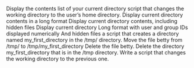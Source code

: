 Display the contents list of your current directory
script that changes the working directory to the user’s home directory.
Display current directory contents in a long format
Display current directory contents, including hidden files
Display current directory Long format with user and group IDs displayed numerically  And hidden files 
a script that creates a directory named my_first_directory in the /tmp/ directory.
Move the file betty from /tmp/ to /tmp/my_first_directory
Delete the file betty.
Delete the directory my_first_directory that is in the /tmp directory.
Write a script that changes the working directory to the previous one.
